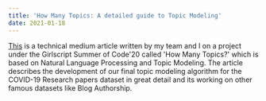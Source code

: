 ```yaml
---
title: 'How Many Topics: A detailed guide to Topic Modeling'
date: 2021-01-18
---
```


[This](https://guptakhushi345.medium.com/how-many-topics-a-detailed-guide-to-topic-modeling-fa23eae385ef) is a technical medium article written by my team and I on a project under the Girlscript Summer of Code'20 called 'How Many Topics?' which is based on Natural Language Processing and Topic Modeling. The article describes the development of our final topic modeling algorithm for the COVID-19 Research papers dataset in great detail and its working on other famous datasets like Blog Authorship.
